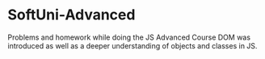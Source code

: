 # SoftUni-Advanced
Problems and homework while doing the JS Advanced Course
DOM was introduced as well as a deeper understanding of objects and classes in JS. 
